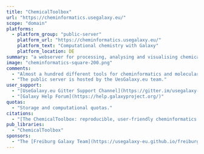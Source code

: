 ```yaml
---
title: "ChemicalToolbox"
url: "https://cheminformatics.usegalaxy.eu/"
scope: "domain"
platforms:
  - platform_group: "public-server"
    platform_url: "https://cheminformatics.usegalaxy.eu/"
    platform_text: "Computational chemistry with Galaxy"
    platform_location: DE
summary: "a webserver for processing, analysing and visualising chemical data, and performing molecular simulations."
image: "cheminformatics-square-200.png"
comments:
  - "Almost a hundred different tools for cheminformatics and molecular dynamics have been integrated into the ChemicalToolbox"
  - "The public server is hosted by the UesGalaxy.eu team."
user_support:
  - "[UseGalaxy.eu Gitter Support Channel](https://gitter.im/usegalaxy-eu/Lobby)"
  - "[Galaxy Help Forum](https://help.galaxyproject.org/)"
quotas:
  - "Storage and computational quotas."
citations:
  - "[The ChemicalToolbox: reproducible, user-friendly cheminformatics analysis on the Galaxy platform](https://doi.org/10.1186/s13321-020-00442-7), Simon A. Bray, Xavier Lucas, Anup Kumar & Björn A. Grüning. *Journal of Cheminformatics*, volume 12, Article number: 40 (2020)"
pub_libraries:
  - "ChemicalToolbox"
sponsors:
  - "The [Freiburg Galaxy Team](https://usegalaxy-eu.github.io/freiburg/) but also collectively by groups and individuals from across Europe"
---
```

